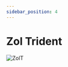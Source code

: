 ```yaml
---
sidebar_position: 4
---
```


# Zol Trident

![ZolT](https://vwiki.valorserver.com/api/item/picture/zol%20trident)
